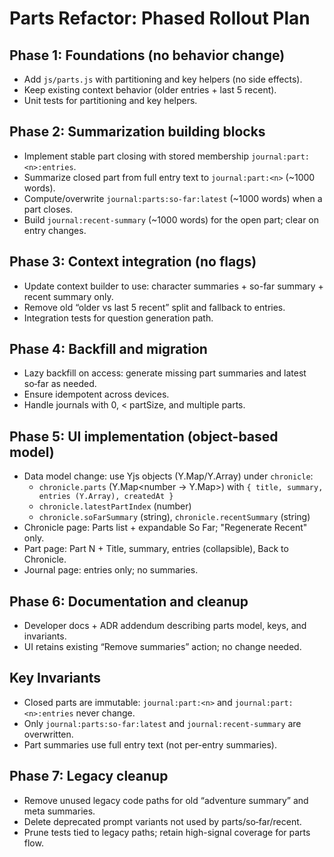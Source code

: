 # Parts Refactor: Phased Rollout Plan

## Phase 1: Foundations (no behavior change)
- Add `js/parts.js` with partitioning and key helpers (no side effects).
- Keep existing context behavior (older entries + last 5 recent).
- Unit tests for partitioning and key helpers.

## Phase 2: Summarization building blocks
- Implement stable part closing with stored membership `journal:part:<n>:entries`.
- Summarize closed part from full entry text to `journal:part:<n>` (~1000 words).
- Compute/overwrite `journal:parts:so-far:latest` (~1000 words) when a part closes.
- Build `journal:recent-summary` (~1000 words) for the open part; clear on entry changes.

## Phase 3: Context integration (no flags)
- Update context builder to use: character summaries + so-far summary + recent summary only.
- Remove old “older vs last 5 recent” split and fallback to entries.
- Integration tests for question generation path.

## Phase 4: Backfill and migration
- Lazy backfill on access: generate missing part summaries and latest so‑far as needed.
- Ensure idempotent across devices.
- Handle journals with 0, < partSize, and multiple parts.

## Phase 5: UI implementation (object-based model)
- Data model change: use Yjs objects (Y.Map/Y.Array) under `chronicle`:
  - `chronicle.parts` (Y.Map<number → Y.Map>) with `{ title, summary, entries (Y.Array), createdAt }`
  - `chronicle.latestPartIndex` (number)
  - `chronicle.soFarSummary` (string), `chronicle.recentSummary` (string)
- Chronicle page: Parts list + expandable So Far; "Regenerate Recent" only.
- Part page: Part N + Title, summary, entries (collapsible), Back to Chronicle.
- Journal page: entries only; no summaries.

## Phase 6: Documentation and cleanup
- Developer docs + ADR addendum describing parts model, keys, and invariants.
- UI retains existing “Remove summaries” action; no change needed.

## Key Invariants
- Closed parts are immutable: `journal:part:<n>` and `journal:part:<n>:entries` never change.
- Only `journal:parts:so-far:latest` and `journal:recent-summary` are overwritten.
- Part summaries use full entry text (not per-entry summaries).

## Phase 7: Legacy cleanup
- Remove unused legacy code paths for old “adventure summary” and meta summaries.
- Delete deprecated prompt variants not used by parts/so‑far/recent.
- Prune tests tied to legacy paths; retain high-signal coverage for parts flow.
